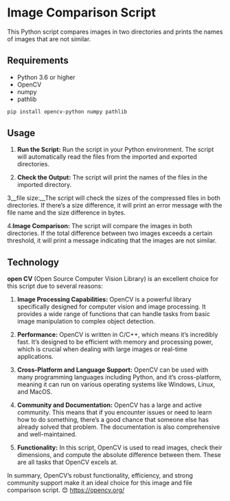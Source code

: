 
# Image Comparison Script

This Python script compares images in two directories and prints the names of images that are not similar.



## Requirements

- Python 3.6 or higher
- OpenCV
- numpy
- pathlib

```bash
pip install opencv-python numpy pathlib
```



## Usage

1. __Run the Script:__ Run the script in your Python environment. The script will automatically read the files from the imported and exported directories.

2. __Check the Output:__ The script will print the names of the files in the imported directory.

3__file size:__The script will check the sizes of the compressed files in both directories. If there’s a size difference, it will print an error message with the file name and the size difference in bytes.

4.__Image Comparison:__ The script will compare the images in both directories. If the total difference between two images exceeds a certain threshold, it will print a message indicating that the images are not similar.


## Technology

 __open CV__ (Open Source Computer Vision Library) is an excellent choice for this script due to several reasons:

1. __Image Processing Capabilities:__ OpenCV is a powerful library specifically designed for computer vision and image processing. It provides a wide range of functions that can handle tasks from basic image manipulation to complex object detection.

2. __Performance:__ OpenCV is written in C/C++, which means it’s incredibly fast. It’s designed to be efficient with memory and processing power, which is crucial when dealing with large images or real-time applications.

3. __Cross-Platform and Language Support:__ OpenCV can be used with many programming languages including Python, and it’s cross-platform, meaning it can run on various operating systems like Windows, Linux, and MacOS.

4. __Community and Documentation:__ OpenCV has a large and active community. This means that if you encounter issues or need to learn how to do something, there’s a good chance that someone else has already solved that problem. The documentation is also comprehensive and well-maintained.

5. __Functionality:__ In this script, OpenCV is used to read images, check their dimensions, and compute the absolute difference between them. These are all tasks that OpenCV excels at.

In summary, OpenCV’s robust functionality, efficiency, and strong community support make it an ideal choice for this image and file comparison script. 😊
https://opencv.org/